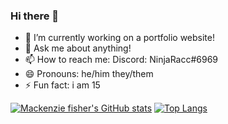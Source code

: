 ### Hi there 👋




- 🔭 I’m currently working on a portfolio website!
- 💬 Ask me about anything!
- 📫 How to reach me: Discord: NinjaRacc#6969
- 😄 Pronouns: he/him they/them
- ⚡ Fun fact: i am 15





[![Mackenzie fisher's GitHub stats](https://github-readme-stats.vercel.app/api?username=Mackenzie-fisher&show_icons=true&theme=tokyonight)](https://github.com/anuraghazra/github-readme-stats)
[![Top Langs](https://github-readme-stats.vercel.app/api/top-langs/?username=Mackenzie-fisher&theme=tokyonight)](https://github.com/anuraghazra/github-readme-stats)
